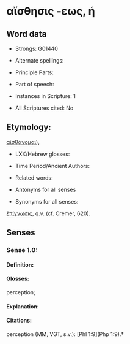 # αἴσθησις -εως, ἡ

<!-- Status: S2=NeedsEdits -->
<!-- Lexica used for edits:   -->

## Word data

* Strongs: G01440

* Alternate spellings:



* Principle Parts: 


* Part of speech: 


* Instances in Scripture: 1

* All Scriptures cited: No

## Etymology: 

[αἰσθάνομαι]()),

* LXX/Hebrew glosses: 


* Time Period/Ancient Authors: 


* Related words: 

* Antonyms for all senses

* Synonyms for all senses: 

 [ἐπίγνωσις](), q.v. (cf. Cremer, 620).

## Senses 


### Sense  1.0: 

#### Definition: 

#### Glosses: 

perception; 

#### Explanation: 


#### Citations: 

perception (MM, VGT, s.v.): [Phl 1:9](Php 1:9).†
